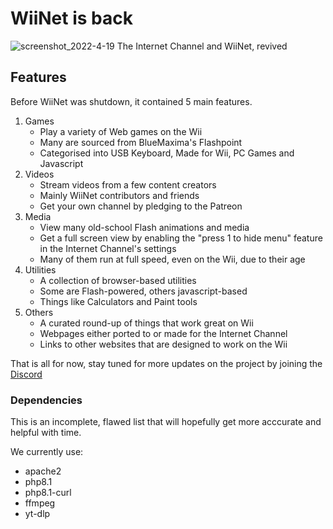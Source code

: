 # WiiNet is back
![screenshot_2022-4-19](https://user-images.githubusercontent.com/83787150/163919849-51f35035-7813-4ce2-b31f-3d0131b811bc.png)
The Internet Channel and WiiNet, revived


## Features
Before WiiNet was shutdown, it contained 5 main features.
1. Games
   - Play a variety of Web games on the Wii
   - Many are sourced from BlueMaxima's Flashpoint
   - Categorised into USB Keyboard, Made for Wii, PC Games and Javascript
2. Videos
   - Stream videos from a few content creators
   - Mainly WiiNet contributors and friends
   - Get your own channel by pledging to the Patreon
3. Media
   - View many old-school Flash animations and media
   - Get a full screen view by enabling the "press 1 to hide menu" feature in the Internet Channel's settings
   - Many of them run at full speed, even on the Wii, due to their age
5. Utilities
   - A collection of browser-based utilities
   - Some are Flash-powered, others javascript-based
   - Things like Calculators and Paint tools
6. Others
   - A curated round-up of things that work great on Wii
   - Webpages either ported to or made for the Internet Channel
   - Links to other websites that are designed to work on the Wii

That is all for now, stay tuned for more updates on the project by joining the [Discord](https://discord.gg/PBuAbQbrXJ)


### Dependencies
This is an incomplete, flawed list that will hopefully get more acccurate and helpful with time.

We currently use:
- apache2
- php8.1
- php8.1-curl
- ffmpeg
- yt-dlp
